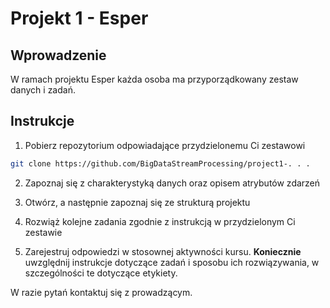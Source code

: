 # Projekt 1 - Esper

## Wprowadzenie

W ramach projektu Esper każda osoba ma przyporządkowany zestaw danych i zadań. 

## Instrukcje 

1. Pobierz repozytorium odpowiadające przydzielonemu Ci zestawowi 

```sh
git clone https://github.com/BigDataStreamProcessing/project1-. . .
```

2. Zapoznaj się z charakterystyką danych oraz opisem atrybutów zdarzeń 

3. Otwórz, a następnie zapoznaj się ze strukturą projektu 

4. Rozwiąż kolejne zadania zgodnie z instrukcją w przydzielonym Ci zestawie 

5. Zarejestruj odpowiedzi w stosownej aktywności kursu. **Koniecznie** uwzględnij instrukcje dotyczące zadań i sposobu ich rozwiązywania, w szczególności te dotyczące etykiety. 

W razie pytań kontaktuj się z prowadzącym.